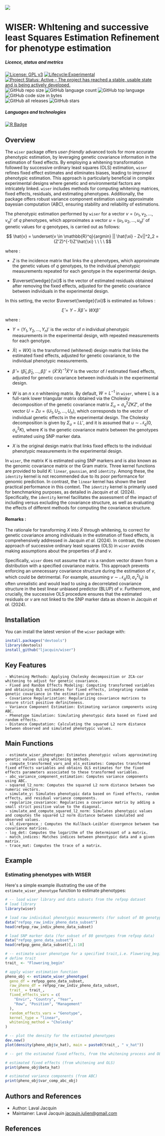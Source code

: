 [<img src="img/wiser.png"/>]()

# WISER: WhItening and successive least Squares Estimation Refinement for phenotype estimation

##### Licence, status and metrics
[![License: GPL v3](https://img.shields.io/badge/License-GPLv3-blue.svg)](https://www.gnu.org/licenses/gpl-3.0)
[![Lifecycle:Experimental](https://img.shields.io/badge/Lifecycle-Experimental-339999)]()
[![Project Status: Active – The project has reached a stable, usable state and is being actively developed.](https://www.repostatus.org/badges/latest/active.svg)](https://www.repostatus.org/#active)
![GitHub repo size](https://img.shields.io/github/repo-size/ljacquin/wiser)
![GitHub language count](https://img.shields.io/github/languages/count/ljacquin/wiser)
![GitHub top language](https://img.shields.io/github/languages/top/ljacquin/wiser)
![GitHub code size in bytes](https://img.shields.io/github/languages/code-size/ljacquin/wiser)  
![GitHub all releases](https://img.shields.io/github/downloads/ljacquin/wiser/total)
![GitHub stars](https://img.shields.io/github/stars/ljacquin/wiser)  

##### Languages and technologies
[![R Badge](https://img.shields.io/badge/R-276DC3?style=for-the-badge&logo=r&logoColor=white)](https://www.r-project.org/)

## Overview

The ```wiser``` package offers *user-friendly* advanced tools for more accurate phenotypic estimation, by leveraging genetic covariance information in the estimation of fixed effects. By employing a whitening transformation followed by successive ordinary least squares (OLS) estimation, ```wiser``` refines fixed effect estimates and eliminates biases, leading to improved phenotypic estimation. This approach is particularly beneficial in complex experimental designs where genetic and environmental factors are intricately linked. ```wiser``` includes methods for computing whitening matrices, fixed effects, residuals, and estimating phenotypes. Additionally, the package offers robust variance component estimation using approximate bayesian computation (ABC), ensuring stability and reliability of estimations. 

The phenotypic estimation performed by `wiser` for a vector $v = (v_1, v_2, \ldots, v_q)'$ of $q$ phenotypes, which approximates a vector $u = (u_1, u_2, \ldots, u_q)'$ of genetic values for $q$ genotypes, is carried out as follows:

$$
\hat{v} = \underset{v \in \mathbb{R}^q}{argmin} || \hat{\xi} - Zv||^2_2 = (Z'Z)^{-1}Z'\hat{\xi} \ \ \ \
$$ 

where :

* $Z$ is the incidence matrix that links the $q$ phenotypes, which approximate the genetic values of $q$ genotypes, to the individual phenotypic measurements repeated for each genotype in the experimental design.

* $\overset{\wedge}{\xi}$ is the vector of estimated residuals obtained after removing the fixed effects, adjusted for the genetic covariance between individuals in the experimental design.

In this setting, the vector $\overset{\wedge}{\xi}$ is estimated as follows :

$$
\hat{\xi} = Y - \tilde{X}\hat{\beta} = WX\hat{\beta} \ \ \ \
$$ 

where :

* $Y = (Y_1,Y_2, \dots, Y_n)'$ is the vector of $n$ individual phenotypic measurements in the experimental design, with repeated measurements for each genotype.

* $\tilde{X} (= WX)$ is the transformed (whitened) design matrix that links the estimated fixed effects, adjusted for genetic covariance, to the individual phenotypic measurements.

* $\hat{\beta} = (\hat{\beta}_1, \hat{\beta}_2, \ldots ,\hat{\beta}_l)' = (\tilde{X}'\tilde{X})^{-1}\tilde{X}'Y$ is the vector of $l$ estimated fixed effects, adjusted for genetic covariance between individuals in the experimental design.

* $W$ is an $n$ x $n$ whitening matrix. By default, $W = L^{-1}$ in ```wiser```, where $L$ is a full-rank lower triangular matrix obtained via the Cholesky decomposition of the genetic covariance matrix $\Sigma_u = \sigma^2_uZKZ'$, of the vector $U = Zu = (U_1,U_2, \ldots, U_n)$, which corresponds to the vector of individual genetic effects in the experimental design. The Cholesky decomposition is given by $\Sigma_u = LL'$, and it is assumed that $u \sim \mathcal{N}_q(0,\sigma^2_uK)$, where $K$ is the genetic covariance matrix between the genotypes estimated using SNP marker data.

* $X$ is the original design matrix that links fixed effects to the individual phenotypic measurements in the experimental design.

In ```wiser```, the matrix $K$ is estimated using SNP markers and is also known as the genomic covariance matrix or the Gram matrix. Three kernel functions are provided to build $K$: ```linear```, ```gaussian```, and ```identity```. Among these, the `identity` kernel is not recommended due to its poor performance for genomic prediction. In contrast, the `linear` kernel has shown the best practical performance in this context. The `identity` kernel is primarily used for benchmarking purposes, as detailed in Jacquin $\textit{et al.}$ (2024). Specifically, the `identity` kernel facilitates the assessment of the impact of including versus excluding the covariance structure, as well as evaluating the effects of different methods for computing the covariance structure.

#### Remarks :

The rationale for transforming $X$ into $\tilde{X}$ through whitening, to correct for genetic covariance among individuals in the estimation of fixed effects, is comprehensively addressed in Jacquin $\textit{et al.}$ (2024). In contrast, the chosen approach of successive ordinary least squares (OLS) in ```wiser``` avoids making assumptions about the properties of $\beta$ and $v$.

Specifically, ```wiser``` does not assume that $v$ is a random vector drawn from a distribution with a specified covariance matrix. This approach prevents enforcing an unnecessary covariance structure during the estimation of $v$, which could be detrimental. For example, assuming $v \sim \mathcal{N}_q(0,\sigma^2_vI_q)$ is often unrealistic and would lead to using a decorrelated covariance structure in the best linear unbiased predictor (BLUP) of $v$. Furthermore, and crucially, the successive OLS procedure ensures that the estimated residuals or $v$ are not linked to the SNP marker data as shown in Jacquin $\textit{et al.}$ (2024).

## Installation

You can install the latest version of the ```wiser``` package with:

```R
install.packages("devtools")
library(devtools)
install_github("ljacquin/wiser")
```

## Key Features

    - Whitening Methods: Applying Cholesky decomposition or ZCA-cor whitening to adjust for genetic covariance.
    - Fixed and Random Effects Modeling: Computing transformed variables and obtaining OLS estimates for fixed effects, integrating random genetic covariance in the estimation process.
    - Covariance Regularization: Regularizing covariance matrices to ensure strict positive definiteness.
    - Variance Component Estimation: Estimating variance components using ABC.
    - Phenotype Simulation: Simulating phenotypic data based on fixed and random effects.
    - Distance Computation: Calculating the squared L2 norm distance between observed and simulated phenotypic values.


## Main Functions

    - estimate_wiser_phenotype: Estimates phenotypic values approximating genetic values using whitening methods.
    - compute_transformed_vars_and_ols_estimates: Computes transformed fixed effects variables and obtains OLS estimates for the fixed effects parameters associated to these transformed variables.
    - abc_variance_component_estimation: Computes variance components using ABC.
    - squared_l2_norm: Computes the squared L2 norm distance between two numeric vectors.
    - simulate_y: Simulates phenotypic data based on fixed effects, random effects, and residual variance components.
    - regularize_covariance: Regularizes a covariance matrix by adding a small strict positive value to the diagonal.
    - simulate_and_compute_squared_l2_norm: Simulates phenotypic values and computes the squared L2 norm distance between simulated and observed values.
    - kl_divergence_: Computes the Kullback-Leibler divergence between two covariance matrices.
    - log_det: Computes the logarithm of the determinant of a matrix.
    - match_indices: Matches indices between phenotypic data and a given matrix.
    - trace_mat: Computes the trace of a matrix.

## Example

### Estimating phenotypes with WISER

Here's a simple example illustrating the use of the ```estimate_wiser_phenotype``` function to estimate phenotypes:

```R
# -- load wiser library and data subsets from the refpop dataset
# load library 
library(wiser)

# load raw individual phenotypic measurements (for subset of 80 genotypes from refpop data)
data("refpop_raw_indiv_pheno_data_subset")
head(refpop_raw_indiv_pheno_data_subset)

# load SNP marker data (for subset of 80 genotypes from refpop data)
data("refpop_geno_data_subset")
head(refpop_geno_data_subset)[,1:10]

# -- estimate wiser phenotype for a specified trait,i.e. Flowering_begin here
# define trait
trait_ <- "Flowering_begin"

# apply wiser estimation function
pheno_obj <- estimate_wiser_phenotype(
  geno_df = refpop_geno_data_subset,
  raw_pheno_df = refpop_raw_indiv_pheno_data_subset,
  trait_ = trait_,
  fixed_effects_vars = c(
    "Envir", "Country", "Year",
    "Row", "Position", "Management"
  ),
  random_effects_vars = "Genotype",
  kernel_type = "linear",
  whitening_method = "Cholesky"
)

# -- plot the density for the estimated phenotypes
dev.new()
plot(density(pheno_obj$v_hat), main = paste0(trait_, " v_hat"))

# -- get the estimated fixed effects, from the whitening process and OLS and variance components from ABC

# estimated fixed effects (from whitening and OLS)
print(pheno_obj$beta_hat)

# estimated variance components (from ABC)
print(pheno_obj$var_comp_abc_obj)

```

## Authors and References

* Author: Laval Jacquin
* Maintainer: Laval Jacquin jacquin.julien@gmail.com

## References


